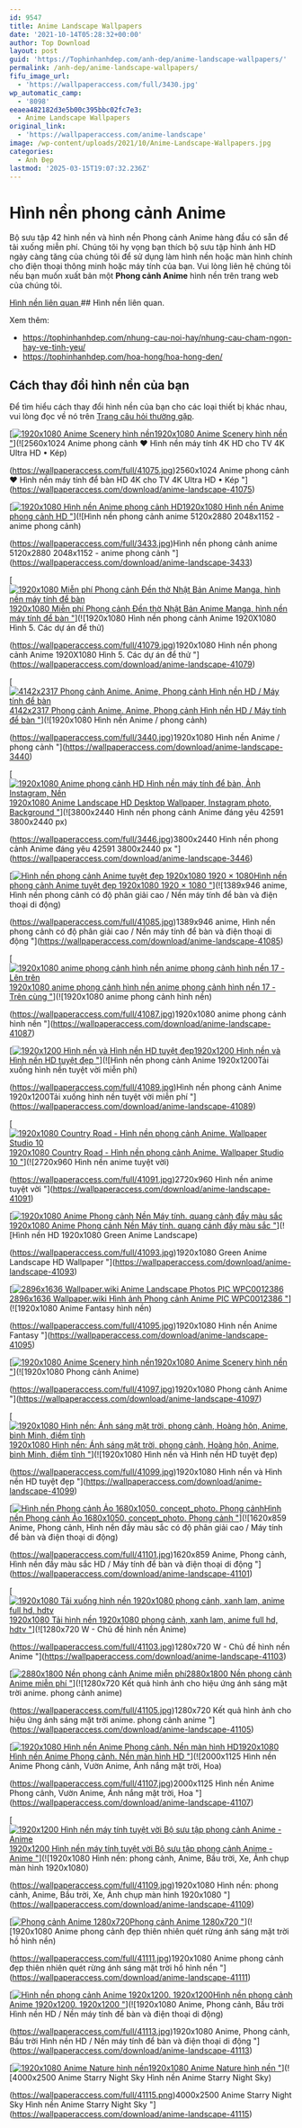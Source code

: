 ```yaml
---
id: 9547
title: Anime Landscape Wallpapers
date: '2021-10-14T05:28:32+00:00'
author: Top Download
layout: post
guid: 'https://Tophinhanhdep.com/anh-dep/anime-landscape-wallpapers/'
permalink: /anh-dep/anime-landscape-wallpapers/
fifu_image_url:
  - 'https://wallpaperaccess.com/full/3430.jpg'
wp_automatic_camp:
  - '8098'
eeaea482182d3e5b00c395bbc02fc7e3:
  - Anime Landscape Wallpapers
original_link:
  - 'https://wallpaperaccess.com/anime-landscape'
image: /wp-content/uploads/2021/10/Anime-Landscape-Wallpapers.jpg
categories:
  - Ảnh Đẹp
lastmod: '2025-03-15T19:07:32.236Z'
---
```

# Hình nền phong cảnh Anime

Bộ sưu tập 42 hình nền và hình nền Phong cảnh Anime hàng đầu có sẵn để tải xuống miễn phí. Chúng tôi hy vọng bạn thích bộ sưu tập hình ảnh HD ngày càng tăng của chúng tôi để sử dụng làm hình nền hoặc màn hình chính cho điện thoại thông minh hoặc máy tính của bạn. Vui lòng liên hệ chúng tôi nếu bạn muốn xuất bản một **Phong cảnh Anime** hình nền trên trang web của chúng tôi.

[Hình nền liên quan ](#related) ## Hình nền liên quan.

   
 Xem thêm:

   
- <https://tophinhanhdep.com/nhung-cau-noi-hay/nhung-cau-cham-ngon-hay-ve-tinh-yeu/>
- <https://tophinhanhdep.com/hoa-hong/hoa-hong-den/>

## Cách thay đổi hình nền của bạn

Để tìm hiểu cách thay đổi hình nền của bạn cho các loại thiết bị khác nhau, vui lòng đọc về nó trên [Trang câu hỏi thường gặp](https://tophinhanhdep.com/faq/).

  
[[![1920x1080 Anime Scenery hình nền](https://wallpaperaccess.com/full/3430.jpg)1920x1080 Anime Scenery hình nền "](https://wallpaperaccess.com/download/anime-landscape-3430)](![2560x1024 Anime phong cảnh ❤ Hình nền máy tính 4K HD cho TV 4K Ultra HD • Kép)

(https://wallpaperaccess.com/full/41075.jpg)2560x1024 Anime phong cảnh ❤ Hình nền máy tính để bàn HD 4K cho TV 4K Ultra HD • Kép "](https://wallpaperaccess.com/download/anime-landscape-41075)

[[![1920x1080 Hình nền Anime phong cảnh HD](https://wallpaperaccess.com/full/41076.jpg)1920x1080 Hình nền Anime phong cảnh HD "](https://wallpaperaccess.com/download/anime-landscape-41076)](![Hình nền phong cảnh anime 5120x2880 2048x1152 - anime phong cảnh)

(https://wallpaperaccess.com/full/3433.jpg)Hình nền phong cảnh anime 5120x2880 2048x1152 - anime phong cảnh "](https://wallpaperaccess.com/download/anime-landscape-3433)

[[![1920x1080 Miễn phí Phong cảnh Đền thờ Nhật Bản Anime Manga, hình nền máy tính để bàn](https://wallpaperaccess.com/full/41078.jpg)1920x1080 Miễn phí Phong cảnh Đền thờ Nhật Bản Anime Manga, hình nền máy tính để bàn "](https://wallpaperaccess.com/download/anime-landscape-41078)](![1920x1080 Hình nền phong cảnh Anime 1920X1080 Hình 5. Các dự án để thử)

(https://wallpaperaccess.com/full/41079.jpg)1920x1080 Hình nền phong cảnh Anime 1920X1080 Hình 5. Các dự án để thử "](https://wallpaperaccess.com/download/anime-landscape-41079)

[[![4142x2317 Phong cảnh Anime.  Anime, Phong cảnh Hình nền HD / Máy tính để bàn](https://wallpaperaccess.com/full/41080.jpg)4142x2317 Phong cảnh Anime. Anime, Phong cảnh Hình nền HD / Máy tính để bàn "](https://wallpaperaccess.com/download/anime-landscape-41080)](![1920x1080 Hình nền Anime / phong cảnh)

(https://wallpaperaccess.com/full/3440.jpg)1920x1080 Hình nền Anime / phong cảnh "](https://wallpaperaccess.com/download/anime-landscape-3440)

[[![1920x1080 Anime phong cảnh HD Hình nền máy tính để bàn, Ảnh Instagram, Nền](https://wallpaperaccess.com/full/41082.jpg)1920x1080 Anime Landscape HD Desktop Wallpaper, Instagram photo, Background "](https://wallpaperaccess.com/download/anime-landscape-41082)](![3800x2440 Hình nền phong cảnh Anime đáng yêu 42591 3800x2440 px)

(https://wallpaperaccess.com/full/3446.jpg)3800x2440 Hình nền phong cảnh Anime đáng yêu 42591 3800x2440 px "](https://wallpaperaccess.com/download/anime-landscape-3446)

[[![Hình nền phong cảnh Anime tuyệt đẹp 1920x1080 1920 × 1080](https://wallpaperaccess.com/full/41084.jpg)Hình nền phong cảnh Anime tuyệt đẹp 1920x1080 1920 × 1080 "](https://wallpaperaccess.com/download/anime-landscape-41084)](![1389x946 anime, Hình nền phong cảnh có độ phân giải cao / Nền máy tính để bàn và điện thoại di động)

(https://wallpaperaccess.com/full/41085.jpg)1389x946 anime, Hình nền phong cảnh có độ phân giải cao / Nền máy tính để bàn và điện thoại di động "](https://wallpaperaccess.com/download/anime-landscape-41085)

[[![1920x1080 anime phong cảnh hình nền anime phong cảnh hình nền 17 - Lên trên](https://wallpaperaccess.com/full/41086.jpg)1920x1080 anime phong cảnh hình nền anime phong cảnh hình nền 17 - Trên cùng "](https://wallpaperaccess.com/download/anime-landscape-41086)](![1920x1080 anime phong cảnh hình nền)

(https://wallpaperaccess.com/full/41087.jpg)1920x1080 anime phong cảnh hình nền "](https://wallpaperaccess.com/download/anime-landscape-41087)

[[![1920x1200 Hình nền và Hình nền HD tuyệt đẹp](https://wallpaperaccess.com/full/41088.jpg)1920x1200 Hình nền và Hình nền HD tuyệt đẹp "](https://wallpaperaccess.com/download/anime-landscape-41088)](![Hình nền phong cảnh Anime 1920x1200Tải xuống hình nền tuyệt vời miễn phí)

(https://wallpaperaccess.com/full/41089.jpg)Hình nền phong cảnh Anime 1920x1200Tải xuống hình nền tuyệt vời miễn phí "](https://wallpaperaccess.com/download/anime-landscape-41089)

[[![1920x1080 Country Road - Hình nền phong cảnh Anime.  Wallpaper Studio 10](https://wallpaperaccess.com/full/3452.jpg)1920x1080 Country Road - Hình nền phong cảnh Anime. Wallpaper Studio 10 "](https://wallpaperaccess.com/download/anime-landscape-3452)](![2720x960 Hình nền anime tuyệt vời)

(https://wallpaperaccess.com/full/41091.jpg)2720x960 Hình nền anime tuyệt vời "](https://wallpaperaccess.com/download/anime-landscape-41091)

[[![1920x1080 Anime Phong cảnh Nền Máy tính.  quang cảnh đầy màu sắc](https://wallpaperaccess.com/full/3453.jpg)1920x1080 Anime Phong cảnh Nền Máy tính. quang cảnh đầy màu sắc "](https://wallpaperaccess.com/download/anime-landscape-3453)](![Hình nền HD 1920x1080 Green Anime Landscape)

(https://wallpaperaccess.com/full/41093.jpg)1920x1080 Green Anime Landscape HD Wallpaper "](https://wallpaperaccess.com/download/anime-landscape-41093)

[[![2896x1636 Wallpaper.wiki Anime Landscape Photos PIC WPC0012386](https://wallpaperaccess.com/full/41094.jpg)2896x1636 Wallpaper.wiki Hình ảnh Phong cảnh Anime PIC WPC0012386 "](https://wallpaperaccess.com/download/anime-landscape-41094)](![1920x1080 Anime Fantasy hình nền)

(https://wallpaperaccess.com/full/41095.jpg)1920x1080 Hình nền Anime Fantasy "](https://wallpaperaccess.com/download/anime-landscape-41095)

[[![1920x1080 Anime Scenery hình nền](https://wallpaperaccess.com/full/41096.jpg)1920x1080 Anime Scenery hình nền "](https://wallpaperaccess.com/download/anime-landscape-41096)](![1920x1080 Phong cảnh Anime)

(https://wallpaperaccess.com/full/41097.jpg)1920x1080 Phong cảnh Anime "](https://wallpaperaccess.com/download/anime-landscape-41097)

[[![1920x1080 Hình nền: Ánh sáng mặt trời, phong cảnh, Hoàng hôn, Anime, bình Minh, điềm tĩnh](https://wallpaperaccess.com/full/41098.jpg)1920x1080 Hình nền: Ánh sáng mặt trời, phong cảnh, Hoàng hôn, Anime, bình Minh, điềm tĩnh "](https://wallpaperaccess.com/download/anime-landscape-41098)](![1920x1080 Hình nền và Hình nền HD tuyệt đẹp)

(https://wallpaperaccess.com/full/41099.jpg)1920x1080 Hình nền và Hình nền HD tuyệt đẹp "](https://wallpaperaccess.com/download/anime-landscape-41099)

[[![Hình nền Phong cảnh Ảo 1680x1050.  concept_photo.  Phong cảnh](https://wallpaperaccess.com/full/41100.jpg)Hình nền Phong cảnh Ảo 1680x1050. concept\_photo. Phong cảnh "](https://wallpaperaccess.com/download/anime-landscape-41100)](![1620x859 Anime, Phong cảnh, Hình nền đầy màu sắc có độ phân giải cao / Máy tính để bàn và điện thoại di động)

(https://wallpaperaccess.com/full/41101.jpg)1620x859 Anime, Phong cảnh, Hình nền đầy màu sắc HD / Máy tính để bàn và điện thoại di động "](https://wallpaperaccess.com/download/anime-landscape-41101)

[[![1920x1080 Tải xuống hình nền 1920x1080 phong cảnh, xanh lam, anime full hd, hdtv](https://wallpaperaccess.com/full/41102.jpg)1920x1080 Tải hình nền 1920x1080 phong cảnh, xanh lam, anime full hd, hdtv "](https://wallpaperaccess.com/download/anime-landscape-41102)](![1280x720 W - Chủ đề hình nền Anime)

(https://wallpaperaccess.com/full/41103.jpg)1280x720 W - Chủ đề hình nền Anime "](https://wallpaperaccess.com/download/anime-landscape-41103)

[[![2880x1800 Nền phong cảnh Anime miễn phí](https://wallpaperaccess.com/full/12918.jpg)2880x1800 Nền phong cảnh Anime miễn phí "](https://wallpaperaccess.com/download/anime-landscape-12918)](![1280x720 Kết quả hình ảnh cho hiệu ứng ánh sáng mặt trời anime.  phong cảnh anime)

(https://wallpaperaccess.com/full/41105.jpg)1280x720 Kết quả hình ảnh cho hiệu ứng ánh sáng mặt trời anime. phong cảnh anime "](https://wallpaperaccess.com/download/anime-landscape-41105)

[[![1920x1080 Hình nền Anime Phong cảnh.  Nền màn hình HD](https://wallpaperaccess.com/full/41106.jpg)1920x1080 Hình nền Anime Phong cảnh. Nền màn hình HD "](https://wallpaperaccess.com/download/anime-landscape-41106)](![2000x1125 Hình nền Anime Phong cảnh, Vườn Anime, Ánh nắng mặt trời, Hoa)

(https://wallpaperaccess.com/full/41107.jpg)2000x1125 Hình nền Anime Phong cảnh, Vườn Anime, Ánh nắng mặt trời, Hoa "](https://wallpaperaccess.com/download/anime-landscape-41107)

[[![1920x1200 Hình nền máy tính tuyệt vời Bộ sưu tập phong cảnh Anime - Anime](https://wallpaperaccess.com/full/41108.jpg)1920x1200 Hình nền máy tính tuyệt vời Bộ sưu tập phong cảnh Anime - Anime "](https://wallpaperaccess.com/download/anime-landscape-41108)](![1920x1080 Hình nền: phong cảnh, Anime, Bầu trời, Xe, Ảnh chụp màn hình 1920x1080)

(https://wallpaperaccess.com/full/41109.jpg)1920x1080 Hình nền: phong cảnh, Anime, Bầu trời, Xe, Ảnh chụp màn hình 1920x1080 "](https://wallpaperaccess.com/download/anime-landscape-41109)

[[![Phong cảnh Anime 1280x720](https://wallpaperaccess.com/full/41110.jpg)Phong cảnh Anime 1280x720 "](https://wallpaperaccess.com/download/anime-landscape-41110)](![1920x1080 Anime phong cảnh đẹp thiên nhiên quét rừng ánh sáng mặt trời hồ hình nền)

(https://wallpaperaccess.com/full/41111.jpg)1920x1080 Anime phong cảnh đẹp thiên nhiên quét rừng ánh sáng mặt trời hồ hình nền "](https://wallpaperaccess.com/download/anime-landscape-41111)

[[![Hình nền phong cảnh Anime 1920x1200.  1920x1200](https://wallpaperaccess.com/full/41112.jpg)Hình nền phong cảnh Anime 1920x1200. 1920x1200 "](https://wallpaperaccess.com/download/anime-landscape-41112)](![1920x1080 Anime, Phong cảnh, Bầu trời Hình nền HD / Nền máy tính để bàn và điện thoại di động)

(https://wallpaperaccess.com/full/41113.jpg)1920x1080 Anime, Phong cảnh, Bầu trời Hình nền HD / Nền máy tính để bàn và điện thoại di động "](https://wallpaperaccess.com/download/anime-landscape-41113)

[[![1920x1080 Anime Nature hình nền](https://wallpaperaccess.com/full/41114.jpg)1920x1080 Anime Nature hình nền "](https://wallpaperaccess.com/download/anime-landscape-41114)](![4000x2500 Anime Starry Night Sky Hình nền Anime Starry Night Sky)

(https://wallpaperaccess.com/full/41115.png)4000x2500 Anime Starry Night Sky Hình nền Anime Starry Night Sky "](https://wallpaperaccess.com/download/anime-landscape-41115)

